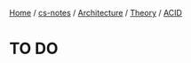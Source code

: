 [Home](https://mengxianbin.github.io) /
[cs-notes](https://mengxianbin.github.io/cs-notes/site) /
[Architecture](https://mengxianbin.github.io/cs-notes/site/Architecture) /
[Theory](https://mengxianbin.github.io/cs-notes/site/Architecture/Theory) /
[ACID](https://mengxianbin.github.io/cs-notes/site/Architecture/Theory/ACID)

# TO DO
